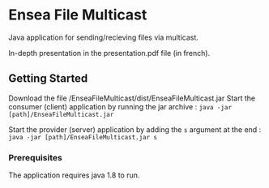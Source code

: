 # Ensea File Multicast

Java application for sending/recieving files via multicast.

In-depth presentation in the presentation.pdf file (in french).

## Getting Started

Download the file /EnseaFileMulticast/dist/EnseaFileMulticast.jar
Start the consumer (client) application by running the jar archive : `java -jar [path]/EnseaFileMulticast.jar`

Start the provider (server) application by adding the `s` argument at the end : `java -jar [path]/EnseaFileMulticast.jar s`

### Prerequisites

The application requires java 1.8 to run.
